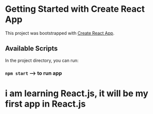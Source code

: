 # Getting Started with Create React App

This project was bootstrapped with [Create React App](https://github.com/facebook/create-react-app).

## Available Scripts

In the project directory, you can run:

### `npm start` --> to run app
# i am learning React.js, it will be my first app in React.js

